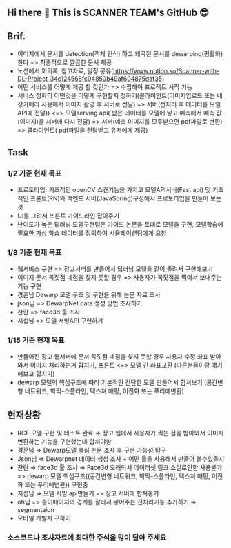 ## Hi there 👋 This is SCANNER TEAM's GitHub 😎

## Brif.
- 이미지에서 문서를 detection(객체 인식) 하고 왜곡된 문서를 dewarping(평활화)한다 => 최종적으로 깔끔한 문서 제공
- 노션에서 회의록, 참고자료, 일정 공유(https://www.notion.so/Scanner-with-DL-Project-34c124568fc04850b49af604875daf35)
- 어떤 서비스를 어떻게 제공 할 것인가 => 수립해야 프로젝트 시작 가능
- 서비스 정확히 어떤것을 어떻게 구현할지 정하기(클라이언트(이미지업로드 또는 내장카메라 사용해서 이미지 촬영 후 서버로 전달) => 서버(전처리 후 데이터를 모델API에 전달)) <=> 모델serving api( 받은 데이터를 모델에 넣고 예측해서 예측 값(이미지)을 서버에 다시 전달)  => 서버(예측 이미지를 모두받으면 pdf파일로 변환) => 클라이언트( pdf파일을 전달받고 유저에게 제공)

## Task
### 1/2 기준 현재 목표
  - 프로토타입: 기초적인 openCV 스캔기능을 가지고 모델API서버(Fast api) 및 기초적인 프론트(RN)와 백엔드 서버(JavaSpring)구성해서 프로토타입을 만들어 보는 것
  - UI를 그려서 프론트 가이드라인 잡아주기
  - 난이도가 높은 딥러닝 모델구현팀은 가이드 논문을 토대로 모델을 구현, 모델학습에 필요한 가상 학습 데이터를 정의하여 시뮬레이션팀에게 요청
    
### 1/8 기준 현재 목표
  - 웹서비스 구현 => 장고서버를 만들어서 딥러닝 모델을 같이 올려서 구현해보기
  - 이미지 문서 꼭짓점 네점을 찾지 못할 경우 => 사용자가 꼭짓점을 찍어서 보내주는 기능 구현
  - 경훈님 Dewarp 모델 구조 및 구현을 위해 논문 자료 조사
  - json님  => DewarpNet data 생성 방법 조사하기
  - 찬란 => facd3d 툴 조사
  - 지섭님 => 모델 서빙API 구현하기
    
### 1/15 기준 현재 목표
  - 만들어진 장고 웹서버에 문서 꼭짓점 네점을 찾지 못할 경우 사용자 수정 좌표 받아와서 이미지 처리하는거 합치기, 프론트 <=> 모델 간 좌표교환 (다른분들이랑 얘기해보고 합치기)
  - dewarp 모델의 핵심구조에 따라 기본적인 간단한 모델 만들어서 합쳐보기 (공간변형 네트워크, 박막-스플라인, 텍스쳐 매핑, 이진화 또는 푸리에변환)

## 현재상황
  - RCF  모델 구현 및 테스트 완료 ⇒ 장고 웹에서 사용자가 찍는 점을 받아와서 이미지 변환하는 기능을 구현했는데 합쳐야함
  - 경훈님 ⇒ Dewarp모델 핵심 논문 조사 후 구현 가능성 탐구
  - Json님 ⇒ Dewarpnet 데이터 생성 조사 + 어떤 툴을 사용해서 만들어 볼수있을지
  - 찬란 ⇒ face3d 툴 조사 ⇒ Face3d 오래되서 데이터셋 링크 소실로인한 사용불가 => dewarp 모델 핵심구조((공간변형 네트워크, 박막-스플라인, 텍스쳐 매핑, 이진화 또는 푸리에변환)) 구현중
  - 지섭님 ⇒ 모델 서빙 api만들기 => 장고 서버에 합쳐놓기
  - oh님 => 종이페이지의 경계를 잘라서 넣어주는 전처리기능 추가하기 ⇒ segmentaion
  - 모바일 개발자 구하기
    
### 소스코드나 조사자료에 최대한 주석을 많이 달아 주세요 
